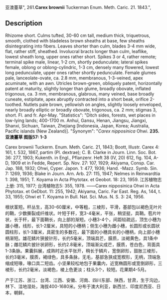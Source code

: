 亚澳薹草",
261.**Carex brownii** Tuckerman Enum. Meth. Caric. 21. 1843.",

## Description
Rhizome short. Culms tufted, 30-60 cm tall, medium thick, triquetrous, smooth, clothed with bladeless brown sheaths at base, few sheaths disintegrating into fibers. Leaves shorter than culm, blades 3-4 mm wide, flat, rather stiff, sheathed. Involucral bracts longer than culm, leaflike, lowest sheath long, upper ones rather short. Spikes 3 or 4, rather remote; terminal spike male, linear, 1-2 cm, shortly pedunculate; lateral spikes female, oblong or oblong-cylindric, 1-3 cm, densely many flowered, lowest long pedunculate, upper ones rather shortly pedunculate. Female glumes pale, lanceolate-ovate, ca. 2.8 mm, membranous, 1-3-veined, apex acuminate, with an awn. Utricles brown-green, obliquely patent, horizontally patent at maturity, slightly longer than glume, broadly obovate, inflated trigonous, ca. 3 mm, membranous, glabrous, many veined, base broadly cuneate, estipitate, apex abruptly contracted into a short beak, orifice 2-toothed. Nutlets pale brown, yellowish on angles, slightly loosely enveloped, nearly broadly elliptic or broadly obovate, trigonous, ca. 2 mm; stigmas 3, short. Fl. and fr. Apr-May.
  "Statistics": "Ditch sides, forests, wet places in low-lying lands; 400-1700 m. Anhui, Gansu, Henan, Jiangsu, Jiangxi, Shanxi, Sichuan, Taiwan, Zhejiang [Indonesia, Japan, Korea; Australia, Pacific islands (New Zealand)].
  "Synonym": "*Carex nipposinica* Ohwi.
**235. 亚澳薹草 图版57: 1-3**

Carex brownii Tuckerm. Enum. Meth. Caric. 21, 1843; Boott, Illustr. Carex 4: 161, t. 532, 1867, partim (Pl. dextrae); C. B. Clarke in Journ. Linn. Soc. Bot. 36: 277, 1903; Kukenth. in Engl., Pflanzenr. Heft 38 (IV, 20) 612, fig. 104, A-D, 1909 et in Fedde, Repert. Sp. Nov. 27: 107, 1929; Akiyama, Consp. Car. Jap. 188, 1932; Ohwi, Cyper. Japon. 1: 477, 1936; Hand. -Mazz. Symb. Sin. 7: 1269, 1936; Blake in Journ. Arn. Arb. 27: 115, 1947; Nelmes in Reinwardtia 1: 398, 1951; T. Koyama in Acta Phytotax. et Geobot. 18: 23, 1959. 江苏植物志上册: 315, 1977; 台湾植物志5: 355, 1978. ——Carex nipposinica Ohwi in Acta Phytotax. et GeDbot. 11: 255, 1942; Akiyama, Caric. Far East. Reg. As, 144, t. 33, 1955; Ohwi et T. Koyama in Bull. Nat. Sci. Mus. N. S. 3: 24, 1956.

根状茎短。秆丛生，高30-60厘米，中等粗，三棱形，平滑，基部包以褐色无叶片的鞘，少数撕裂成纤维状。叶短于秆，宽3-4毫米，平张，稍坚挺，具鞘。苞片叶状，长于秆，最下面鞘长，向上部的渐短。小穗3-4个，间距较疏远，顶生小穗为雄小穗，线形，长1-2厘米，具短的小穗柄；侧生小穗为雌小穗，长圆形或长圆状圆柱形，长1-3厘米，具密生的多数花，最下面的小穗具长的小穗柄，向上部小穗柄渐短。雄花鳞片狭披针形，长约5毫米，顶端具芒，膜质，淡褐黄色，具1条中脉；雌花鳞片披针状卵形，长约2.8毫米，顶端渐尖成芒，膜质，苍白色，背面具1-3条脉。果囊斜展，成熟时近水平张开，稍长于鳞片，宽倒卵形，鼓胀三棱形，长约3毫米，膜质，褐绿色，具多条脉，无毛，基部急狭成宽楔形，无柄，顶端急缩成短喙，喙口具二短齿。小坚果较松地包于果囊内，近宽椭圆形或宽倒卵形，三棱形，长约2毫米，淡褐色，棱上色更淡；柱头3个，较短。花果期4-5月。

产于江苏、浙江、台湾、江西、安徽、河南、四川东部、陕西，甘肃，生于沟边，林下、洼地湿处，海拔400-1680米。分布于澳大利亚，新西兰、印度尼西亚、日本，朝鲜。
